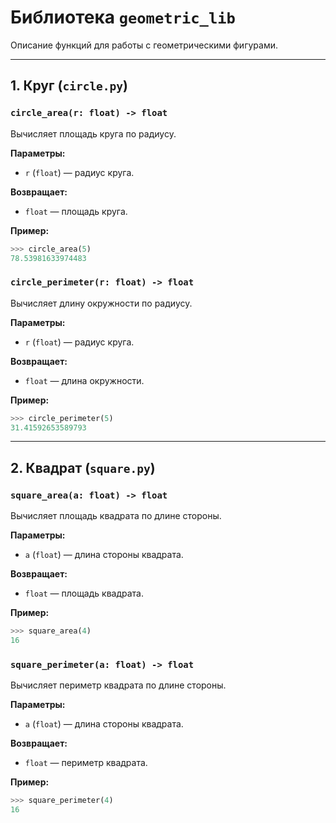 # Библиотека `geometric_lib`

Описание функций для работы с геометрическими фигурами.

---

## 1. Круг (`circle.py`)

### `circle_area(r: float) -> float`
Вычисляет площадь круга по радиусу.

**Параметры:**
- `r` (`float`) — радиус круга.

**Возвращает:**
- `float` — площадь круга.

**Пример:**
```python
>>> circle_area(5)
78.53981633974483
```

### `circle_perimeter(r: float) -> float`
Вычисляет длину окружности по радиусу.

**Параметры:**
- `r` (`float`) — радиус круга.

**Возвращает:**
- `float` — длина окружности.

**Пример:**
```python
>>> circle_perimeter(5)
31.41592653589793
```

---

## 2. Квадрат (`square.py`)

### `square_area(a: float) -> float`
Вычисляет площадь квадрата по длине стороны.

**Параметры:**
- `a` (`float`) — длина стороны квадрата.

**Возвращает:**
- `float` — площадь квадрата.

**Пример:**
```python
>>> square_area(4)
16
```

### `square_perimeter(a: float) -> float`
Вычисляет периметр квадрата по длине стороны.

**Параметры:**
- `a` (`float`) — длина стороны квадрата.

**Возвращает:**
- `float` — периметр квадрата.

**Пример:**
```python
>>> square_perimeter(4)
16
```
